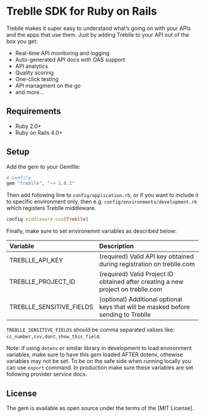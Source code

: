# Treblle SDK for Ruby on Rails

Treblle makes it super easy to understand what’s going on with your APIs and the apps that use them. Just by adding Treblle to your API out of the box you get:

* Real-time API monitoring and logging
* Auto-generated API docs with OAS support
* API analytics
* Quality scoring
* One-click testing
* API managment on the go
* and more...

## Requirements
* Ruby 2.0+
* Ruby on Rails 4.0+

## Setup

Add the gem to your Gemfile:

```rb
# Gemfile
gem "treblle", "~> 1.0.1"
```

Then add following line to `config/application.rb`, or if you want to include it to specific environment only, then e.g. `config/environments/development.rb` which registers Treblle middleware.

```rb
config.middleware.use(Treblle)
```

Finally, make sure to set environemnt variables as described below:

| Variable                | Description                                                                      |
| :----------------       | :--------------------------------------------------------------------------------|
| TREBLLE_API_KEY         | (required) Valid API key obtained during registration on treblle.com             |
| TREBLLE_PROJECT_ID      | (required) Valid Project ID obtained after creating a new project on treblle.com |
| TREBLLE_SENSITIVE_FIELDS| (optional) Additional optional keys that will be masked before sending to Treblle|

`TREBLLE_SENSITIVE_FIELDS` should be comma separated values like: `cc_number,cvv,dont_show_this_field`.

Note: if using `dotenv` or similar library in development to load environment variables, make sure to have this gem loaded AFTER dotenv, othewise variables may not be set. To be on the safe side when running locally you can use `export` command. In production make sure these variables are set following provider service docs.

## License

The gem is available as open source under the terms of the [MIT License].
